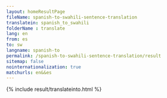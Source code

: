 ```yaml
---
layout: homeResultPage
fileName: spanish-to-swahili-sentence-translation
translatein: spanish_to_swahili
folderName : translate
lang: en
from: es
to: sw
langname: spanish-to
permalink: /spanish-to-swahili-sentence-translation/result
sitemap: false
nointernationalization: true
matchurls: en&&es
---
```

{% include result/translateinto.html %}

<script src="/js/result/translation.js" data-foldername="{{page.folderName}}" data-lang="{{page.lang}}"></script>
